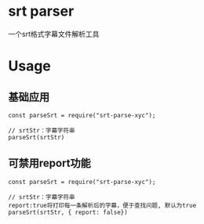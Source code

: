 # srt parser
一个srt格式字幕文件解析工具

# Usage
## 基础应用
```
const parseSrt = require("srt-parse-xyc");

// srtStr：字幕字符串
parseSrt(srtStr)
```

## 可禁用report功能
```
const parseSrt = require("srt-parse-xyc");

// srtStr：字幕字符串
report:true将打印每一条解析后的字幕，便于查找问题, 默认为true
parseSrt(srtStr, { report: false})
```


